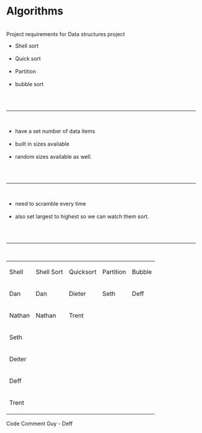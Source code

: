 # Algorithms
<br>
Project requirements for Data structures project<br>
<ul>
<li>Shell sort</li><br>
<li>Quick sort</li><br>
<li>Partition</li><br>
<li>bubble sort</li><br>
</ul>
<br><hr><br>
<ul>
<li>have a set number of data items</li><br>
<li>built in sizes available</li><br>
<li>random sizes available as well.</li><br>
</ul>
<br><hr><br>
<ul>
<li>need to scramble every time</li><br>
<li>also set largest to highest so we can watch them sort.</li><br>
</ul>
<br><hr><br>

<table >
 <tr>
  <td >
  <p >Shell</p>
  </td>
  <td >
  <p >Shell Sort</p>
  </td>
  <td >
  <p >Quicksort</p>
  </td>
  <td >
  <p >Partition</p>
  </td>
  <td >
  <p >Bubble</p>
  </td>
 </tr>
 <tr>
  <td >
  <p >Dan</p>
  </td>
  <td >
  <p >Dan</p>
  </td>
  <td >
  <p >Dieter</p>
  </td>
  <td>
  <p >Seth</p>
  </td>
  <td >
  <p >Deff</p>
  </td>
 </tr>
 <tr>
  <td >
  <p >Nathan</p>
  </td>
  <td >
  <p >Nathan</p>
  </td>
  <td >
  <p >Trent</p>
  </td>
  <td ></td>
  <td ></td>
 </tr>
 <tr>
  <td >
  <p >Seth</p>
  </td>
  <td ></td>
  <td ></td>
  <td ></td>
  <td ></td>
 </tr>
 <tr>
  <td >
  <p >Deiter</p>
  </td>
  <td ></td>
  <td ></td>
  <td ></td>
  <td ></td>
 </tr>
 <tr>
  <td >
  <p >Deff</p>
  </td>
  <td ></td>
  <td ></td>
  <td ></td>
  <td ></td>
 </tr>
 <tr>
  <td >
  <p >Trent</p>
  </td>
  <td >
  <p >&nbsp;</p>
  </td>
  <td >
  <p >&nbsp;</p>
  </td>
  <td >
  <p >&nbsp;</p>
  </td>
  <td >
  <p >&nbsp;</p>
  </td>
 </tr>
</table>



Code Comment Guy - Deff


